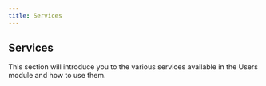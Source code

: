 ```yaml
---
title: Services
---
```


## Services

This section will introduce you to the various services available in the Users module and how to use them.
